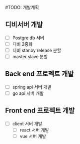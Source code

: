 #TODO: 개발계획

## 디비서버 개발

- [ ] Postgre db 서버
- [ ] 디비 2중화
- [ ] 디비 stanby release 분할
- [ ] master slave 분할

## Back end 프로젝트 개발

- [ ] spring api 서버 개발
- [ ] go api 서버 개발

## Front end 프로젝트 개발

- [ ] client 서버 개발
  - [ ] react 서버 개발
  - [ ] vue 서버 개발
